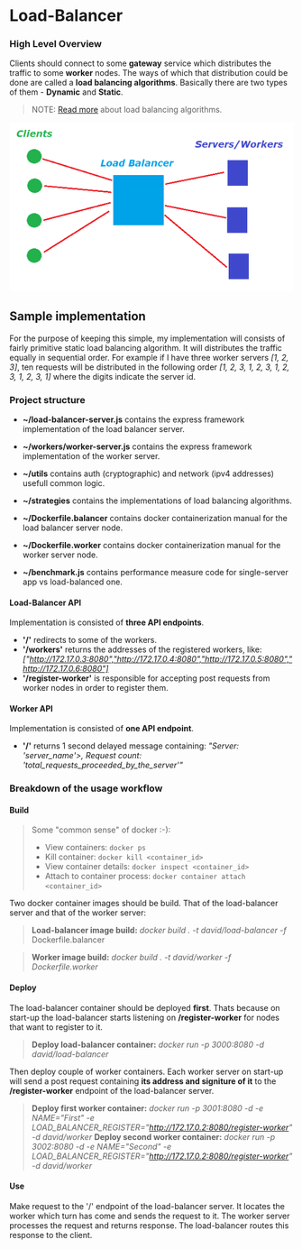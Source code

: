 # Load-Balancer

### High Level Overview

Clients should connect to some **gateway** service which distributes the traffic to some **worker** nodes. The ways of which that distribution could be done are called a **load balancing algorithms**. Basically there are two types of them - **Dynamic** and **Static**.

> NOTE: [Read more](https://www.cloudflare.com/learning/performance/types-of-load-balancing-algorithms/) about load balancing algorithms.

![alt text](./docs/load-balancer-scheme.png)

## Sample implementation

For the purpose of keeping this simple, my implementation will consists of fairly primitive static load balancing algorithm. It will distributes the traffic equally in sequential order. For example if I have three worker servers *[1, 2, 3]*, ten requests will be distributed in the following order *[1, 2, 3, 1, 2, 3, 1, 2, 3, 1, 2, 3, 1]* where the digits indicate the server id.

### Project structure
* **~/load-balancer-server.js** contains the express framework implementation of the load balancer server.

* **~/workers/worker-server.js** contains the express framework implementation of the worker server.

* **~/utils** contains auth (cryptographic) and network (ipv4 addresses) usefull common logic.

* **~/strategies** contains the implementations of load balancing algorithms.

* **~/Dockerfile.balancer** contains docker containerization manual for the load balancer server node.

* **~/Dockerfile.worker** contains docker containerization manual for the worker server node.

* **~/benchmark.js** contains performance measure code for single-server app vs load-balanced one.

#### Load-Balancer API
Implementation is consisted of **three API endpoints**.
* **'/'** redirects to some of the workers.
* **'/workers'** returns the addresses of the registered workers, like: *["http://172.17.0.3:8080","http://172.17.0.4:8080","http://172.17.0.5:8080","http://172.17.0.6:8080"]* 
* **'/register-worker'** is responsible for accepting post requests from worker nodes in order to register them.

#### Worker API
Implementation is consisted of **one API endpoint**.
* **'/'** returns 1 second delayed message containing: *"Server: 'server_name'>, Request count: 'total_requests_proceeded_by_the_server'"*

### Breakdown of the usage workflow
#### Build

>Some "common sense" of docker :-):
>* View containers: `docker ps`
>* Kill container: `docker kill <container_id>`
>* View container details: `docker inspect <container_id>`
>* Attach to container process: `docker container attach <container_id>`

Two docker container images should be build. That of the load-balancer server and that of the worker server:

> **Load-balancer image build:** *docker build . -t david/load-balancer -f* Dockerfile.balancer

> **Worker image build:** *docker build . -t david/worker -f Dockerfile.worker*

#### Deploy
The load-balancer container should be deployed **first**. Thats because on start-up the load-balancer starts listening on **/register-worker** for nodes that want to register to it.

> **Deploy load-balancer container:** *docker run -p 3000:8080 -d david/load-balancer*

Then deploy couple of worker containers. Each worker server on start-up will send a post request containing **its address and signiture of it** to the **/register-worker** endpoint of the load-balancer server.

> **Deploy first worker container:** *docker run -p 3001:8080 -d -e NAME="First" -e LOAD_BALANCER_REGISTER="http://172.17.0.2:8080/register-worker" -d david/worker*
> **Deploy second worker container:** *docker run -p 3002:8080 -d -e NAME="Second" -e LOAD_BALANCER_REGISTER="http://172.17.0.2:8080/register-worker" -d david/worker*

#### Use
Make request to the '/' endpoint of the load-balancer server. It locates the worker which turn has come and sends the request to it. The worker server processes the request and returns response. The load-balancer routes this response to the client.
